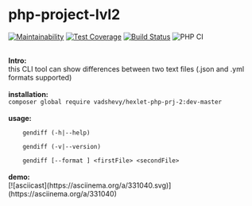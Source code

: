 # php-project-lvl2

[![Maintainability](https://api.codeclimate.com/v1/badges/28b04bc99afd60e28c4a/maintainability)](https://codeclimate.com/github/vadshevy/php-project-lvl2/maintainability)
[![Test Coverage](https://api.codeclimate.com/v1/badges/28b04bc99afd60e28c4a/test_coverage)](https://codeclimate.com/github/vadshevy/php-project-lvl2/test_coverage)
[![Build Status](https://travis-ci.org/vadshevy/php-project-lvl2.svg?branch=master)](https://travis-ci.org/vadshevy/php-project-lvl2)
![PHP CI](https://github.com/vadshevy/php-project-lvl2/workflows/PHP%20CI/badge.svg)

<br>
<b>Intro:</b><br>
this CLI tool can show differences between two text files (.json and .yml formats supported)<br>
<br>
<b>installation:</b><br>
<code>composer global require vadshevy/hexlet-php-prj-2:dev-master</code><br>
<br>
<b>usage:</b><br>
    <code>
    gendiff (-h|--help)<br>
    gendiff (-v|--version)<br>
    gendiff [--format <fmt>] &lt;firstFile&gt; &lt;secondFile&gt;</code><br>
<br>
<b>demo:</b><br>
[![asciicast](https://asciinema.org/a/331040.svg)](https://asciinema.org/a/331040)